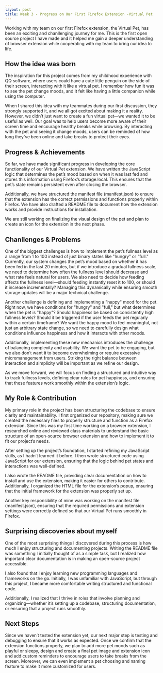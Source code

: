 ```yaml
---
layout: post
title: Week 3 - Progress on Our First Firefox Extension -Virtual Pet 
---
```


Working with my team on our first Firefox extension, the Virtual Pet, has been an exciting and chanllenging journey for me. This is the first open source project I have made and it helped me gain a deeper understanding of browser extension while cooperating with my team to bring our idea to life.

## How the idea was born
The inspiration for this project comes from my childhood experience with QQ software, where users could have a cute little penguin on the side of their screen, interacting with it like a virtual pet. I remember how fun it was to see the pet change moods, and it felt like having a little companion while using the computer. 

When I shared this idea with my teammates during our first discussion, they strongly supported it, and we all got excited about making it a reality. However, we didn’t just want to create a fun virtual pet—we wanted it to be useful as well. Our goal was to help users become more aware of their screen time and encourage healthy breaks while browsing. By interacting with the pet and seeing it change moods, users can be reminded of how long they've been online and take breaks to protect their eyes.

## Progress & Achievements
So far, we have made significant progress in developing the core functionality of our Virtual Pet extension. We have written the JavaScript logic that determines the pet’s mood based on when it was last fed and stores this information using Firefox’s storage.local. This ensures that the pet’s state remains persistent even after closing the browser.

Additionally, we have structured the manifest file (manifest.json) to ensure that the extension has the correct permissions and functions properly within Firefox. We have also drafted a README file to document how the extension works and provide instructions for installation.

We are still working on finalizing the visual design of the pet and plan to create an icon for the extension in the next phase.

## Chanllenges & Problems
One of the biggest challenges is how to implement the pet’s fullness level as a range from 1 to 100 instead of just binary states like "hungry" or "full." Currently, our system changes the pet’s mood based on whether it has been fed in the last 20 minutes, but if we introduce a gradual fullness scale, we need to determine how often the fullness level should decrease and what rate feels natural for users. We also need to decide how feeding affects the fullness level—should feeding instantly reset it to 100, or should it increase incrementally? Managing this dynamically while ensuring smooth storage updates will be a major technical challenge.

Another challenge is defining and implementing a "happy" mood for the pet. Right now, we have conditions for "hungry" and "full," but what determines when the pet is "happy"? Should happiness be based on consistently high fullness levels? Should it be triggered if the user feeds the pet regularly within a certain timeframe? We want the happy mood to feel meaningful, not just an arbitrary state change, so we need to carefully design what conditions influence happiness and how it interacts with other moods.

Additionally, implementing these new mechanics introduces the challenge of balancing complexity and usability. We want the pet to be engaging, but we also don’t want it to become overwhelming or require excessive micromanagement from users. Striking the right balance between interaction and simplicity will be important as we refine our design.

As we move forward, we will focus on finding a structured and intuitive way to track fullness levels, defining clear rules for pet happiness, and ensuring that these features work smoothly within the extension’s logic.

## My Role & Contribution
My primary role in the project has been structuring the codebase to ensure clarity and maintainability. I first organized our repository, making sure we created the necessary files to properly structure and function as a Firefox extension. Since this was my first time working on a browser extension, I researched online and reviewed class materials to understand the basic structure of an open-source browser extension and how to implement it to fit our project’s needs.

After setting up the project’s foundation, I started refining my JavaScript skills, as I hadn’t learned it before. I then wrote structured code using JavaScript for our extension, ensuring that the logic behind pet states and interactions was well-defined.

I also wrote the README file, providing clear documentation on how to install and use the extension, making it easier for others to contribute. Additionally, I organized the HTML file for the extension’s popup, ensuring that the initial framework for the extension was properly set up.

Another key responsibility of mine was working on the manifest file (manifest.json), ensuring that the required permissions and extension settings were correctly defined so that our Virtual Pet runs smoothly in Firefox.

## Surprising discoveries about myself
One of the most surprising things I discovered during this process is how much I enjoy structuring and documenting projects. Writing the README file was something I initially thought of as a simple task, but I realized how important clear documentation is in making an open-source project accessible.

I also found that I enjoy learning new programming languages and frameworks on the go. Initially, I was unfamiliar with JavaScript, but through this project, I became more comfortable writing structured and functional code.

Additionally, I realized that I thrive in roles that involve planning and organizing—whether it’s setting up a codebase, structuring documentation, or ensuring that a project runs smoothly.

## Next Steps
Since we haven’t tested the extension yet, our next major step is testing and debugging to ensure that it works as expected. Once we confirm that the extension functions properly, we plan to add more pet moods such as playful or sleepy, design and create a final pet image and extension icon and add custom reminders to encourage users to take breaks from the screen. Moreover, we can even implement a pet choosing and naming feature to make it more customized for users.
